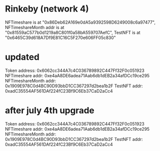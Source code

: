 

# Rinkeby (network 4)
NFTimeshare is at "0x86Deb62A169e0dA5a9392598D6249008c6a97477",
NFTimeshareMonth addr is at "0x81559aC577b0d1219a8C801f0a58bA559707AefC",
TestNFT is at  "0x6465C39d618A7Df9E81C16C5F270e606FF05c830"

# updated
Token address: 0x6062cc344A7c4C036789892C447Ff32F0c051923
NFTimeshare addr: 0xe4aA8DE6adea71Aab6db1dEB2a34afDCc19ce295
NFTimeshareMonth addr: 0x1909E978C0d4BC90D93bbD1CC367297d2bea1b2F
TestNFT addr:  0xadC35554AF561DAf224fC23Bf9C6Eb37CaD2aCc4


# after july 4th upgrade
Token address: 0x6062cc344A7c4C036789892C447Ff32F0c051923
NFTimeshare addr: 0xe4aA8DE6adea71Aab6db1dEB2a34afDCc19ce295
NFTimeshareMonth addr: 0x1909E978C0d4BC90D93bbD1CC367297d2bea1b2F
TestNFT addr:  0xadC35554AF561DAf224fC23Bf9C6Eb37CaD2aCc4
